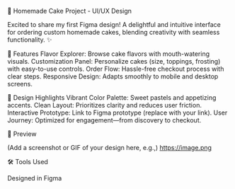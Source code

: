 🎂 Homemade Cake Project - UI/UX Design



Excited to share my first Figma design! A delightful and intuitive interface for ordering custom homemade cakes, blending creativity with seamless functionality. ✨

🚀 Features
    Flavor Explorer: Browse cake flavors with mouth-watering visuals.
    Customization Panel: Personalize cakes (size, toppings, frosting) with easy-to-use controls.
    Order Flow: Hassle-free checkout process with clear steps.
    Responsive Design: Adapts smoothly to mobile and desktop screens.
    

🎨 Design Highlights
    Vibrant Color Palette: Sweet pastels and appetizing accents.
    Clean Layout: Prioritizes clarity and reduces user friction.
    Interactive Prototype: Link to Figma prototype (replace with your link).
    User Journey: Optimized for engagement—from discovery to checkout.

📸 Preview

(Add a screenshot or GIF of your design here, e.g.,)
https://image.png

🛠 Tools Used

Designed in Figma
